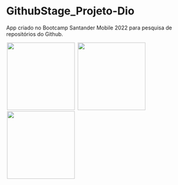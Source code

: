 # GithubStage_Projeto-Dio
App criado no Bootcamp Santander Mobile 2022 para pesquisa de repositórios do Github. 


<p float="left">
   <img src="https://tulioalbu.github.io/GithubStage_Projeto-DIO/Screenshots/Screenshot_20220806_023153.png" width = "180" hspace="2">
   <img src="https://tulioalbu.github.io/GithubStage_Projeto-DIO/Screenshots/Screenshot_20220815_230810.png" width = "180" hspace="2">
   <img src="https://tulioalbu.github.io/GithubStage_Projeto-DIO/Screenshots/Screenshot_20220815_231049.png" width = "180" hspace="2">
   
